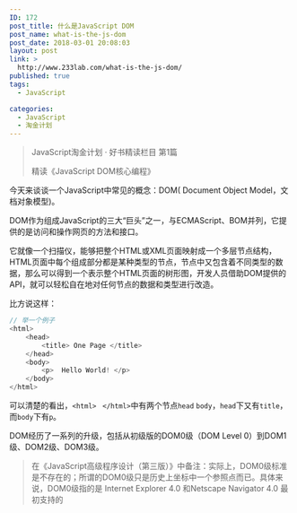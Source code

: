 ```yaml
---
ID: 172
post_title: 什么是JavaScript DOM
post_name: what-is-the-js-dom
post_date: 2018-03-01 20:08:03
layout: post
link: >
  http://www.233lab.com/what-is-the-js-dom/
published: true
tags:
  - JavaScript

categories:
  - JavaScript
  - 淘金计划
---
```

> JavaScript淘金计划 · 好书精读栏目 第1篇
> 
> 精读《JavaScript DOM核心编程》
                           
今天来谈谈一个JavaScript中常见的概念：DOM( Document Object Model，文档对象模型)。

DOM作为组成JavaScript的三大“巨头”之一，与ECMAScript、BOM并列，它提供的是访问和操作网页的方法和接口。

它就像一个扫描仪，能够把整个HTML或XML页面映射成一个多层节点结构，HTML页面中每个组成部分都是某种类型的节点，节点中又包含着不同类型的数据，那么可以得到一个表示整个HTML页面的树形图，开发人员借助DOM提供的API，就可以轻松自在地对任何节点的数据和类型进行改造。

比方说这样：
```JavaScript
// 举一个例子
<html>
    <head>
        <title> One Page </title>
    </head>
    <body>
        <p>  Hello World! </p>
    </body>
</html>
```
可以清楚的看出，`<html>` ` </html>`中有两个节点`head` `body`，`head`下又有`title`，而`body`下有`p`。

DOM经历了一系列的升级，包括从初级版的DOM0级（DOM Level 0）到DOM1级、DOM2级、DOM3级。

>  在《JavaScript高级程序设计（第三版）》中备注：实际上，DOM0级标准是不存在的；所谓的DOM0级只是历史上坐标中一个参照点而已。具体来说，DOM0级指的是 Internet Explorer 4.0 和Netscape Navigator 4.0 最初支持的
<!--stackedit_data:
eyJoaXN0b3J5IjpbMTA3NzYzMzIxM119
-->
